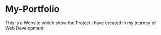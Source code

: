 # My-Portfolio
This is a Website which show the Project i have created in my journey of Web Development
